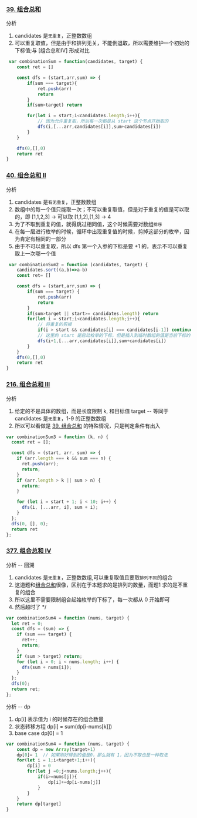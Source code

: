 <!--
 * @Author: your name
 * @Date: 2021-09-16 08:32:16
 * @LastEditTime: 2021-09-16 10:01:09
 * @LastEditors: Please set LastEditors
 * @Description: In User Settings Edit
 * @FilePath: /LeetCode-FE-Javascript/Code/进阶篇/6.回溯/组合总和/README.md
-->


### [39. 组合总和](https://leetcode-cn.com/problems/combination-sum/)
 分析
 1. candidates 是`无重复`，正整数数组 
 2. 可以重复取值，但是由于和排列无关，不能倒退取，所以需要维护一个初始的下标值;与 [组合总和IV] 形成对比
```javascript
 var combinationSum = function(candidates, target) {
    const ret = []

    const dfs = (start,arr,sum) => {
        if(sum === target){
            ret.push(arr)
            return 
        }
        if(sum>target) return 

        for(let i = start;i<candidates.length;i++){
            // 因为允许重复取，所以每一次都是从 start 这个节点开始取的
            dfs(i,[...arr,candidates[i]],sum+candidates[i])
        }
    }

    dfs(0,[],0)
    return ret
}
```

### [40. 组合总和 II](https://leetcode-cn.com/problems/combination-sum-ii/)

分析
1. candidates 是`有无重复`，正整数数组 
2. 数组中的每一个值只能取一次；不可以重复取值，但是对于重复的值是可以取的，即 [1,1,2,3] -> 可以取 [1,1,2],[1,3] -> 4 
3. 为了不取到重复的值，就得跳过相同值，这个时候需要对数组`排序`
4. 在每一层进行枚举的时候，循环中出现重复值的时候，剪掉这部分的枚举，因为肯定有相同的一部分
5. 由于不可以重复取，所以 dfs 第一个入参的下标是要 +1 的，表示不可以重复取上一次哪一个值
```javascript
 var combinationSum2 = function (candidates, target) {
    candidates.sort((a,b)=>a-b)
    const ret= []

    const dfs = (start,arr,sum) => {
        if(sum === target) {
            ret.push(arr)
            return 
        }
        if(sum>target || start>= candidates.length) return 
        for(let i = start;i<candidates.length;i++){
            // 将重复的剪掉
            if(i > start && candidates[i] === candidates[i-1]) continue
            // 这里的 start 是启动枚举的下标，但是插入到临时数组的值是当前下标的值
            dfs(i+1,[...arr,candidates[i]],sum+candidates[i])
        }
    }
    dfs(0,[],0)
    return ret
}
```

### [216. 组合总和 III](https://leetcode-cn.com/problems/combination-sum-iii/)
分析
1. 给定的不是具体的数组，而是长度限制 k, 和目标值  target -- 等同于 candidates 是`无重复`，1-9 的正整数数组
2. 所以可以看做是 [39. 组合总和](https://leetcode-cn.com/problems/combination-sum/) 的特殊情况，只是判定条件有出入
```javascript
var combinationSum3 = function (k, n) {
  const ret = [];

  const dfs = (start, arr, sum) => {
    if (arr.length === k && sum === n) {
      ret.push(arr);
      return;
    }
    if (arr.length > k || sum > n) {
      return;
    }

    for (let i = start + 1; i < 10; i++) {
      dfs(i, [...arr, i], sum + i);
    }
  };
  dfs(0, [], 0);
  return ret
};
```

### [377. 组合总和 Ⅳ](https://leetcode-cn.com/problems/combination-sum-iv/solution/zu-he-zong-he-1-4-hui-su-by-jzsq_lyx-0p1l/)
分析 -- 回溯
1. candidates 是`无重复`，正整数数组,可以重复取值且要取`排列不同`的组合
2. 这道题和[组合总和](https://leetcode-cn.com/problems/combination-sum/)很像，区别在于本题求的是排列的数量，而题1 求的是不重复的组合
3. 所以这里不需要限制组合起始枚举的下标了，每一次都从 0 开始即可
4. 然后超时了
 */
```javascript
var combinationSum4 = function (nums, target) {
  let ret = 0;
  const dfs = (sum) => {
    if (sum === target) {
      ret++;
      return;
    }
    if (sum > target) return;
    for (let i = 0; i < nums.length; i++) {
      dfs(sum + nums[i]);
    }
  };
  dfs(0);
  return ret;
};
```

分析 -- dp
1. dp[i] 表示值为 i 的时候存在的组合数量
2. 状态转移方程 dp[i] = sum(dp[i-nums[k]])
3. base case dp[0] = 1
```javascript
var combinationSum4 = function (nums, target) {
    const dp = new Array(target+1)
    dp[0]= 1  // 如果刚好得到的值是0，那么就有 1，因为不取也是一种取法
    for(let i = 1;i<target+1;i++){
        dp[i] = 0
        for(let j =0;j<nums.length;j++){
            if(i>=nums[j]){
                dp[i]+=dp[i-nums[j]]
            }
        }
    }
    return dp[target]
}
```